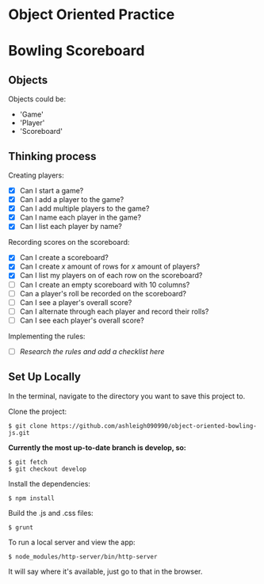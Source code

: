 Object Oriented Practice
========================


Bowling Scoreboard
==================


Objects
-------


Objects could be:

- 'Game'
- 'Player'
- 'Scoreboard'


Thinking process
-----------------

Creating players:
- [x] Can I start a game?
- [x] Can I add a player to the game?
- [x] Can I add multiple players to the game?
- [x] Can I name each player in the game?
- [x] Can I list each player by name?

Recording scores on the scoreboard:
- [x] Can I create a scoreboard?
- [x] Can I create *x* amount of rows for *x* amount of players?
- [x] Can I list my players on of each row on the scoreboard?
- [ ] Can I create an empty scoreboard with 10 columns?
- [ ] Can a player's roll be recorded on the scoreboard?
- [ ] Can I see a player's overall score?
- [ ] Can I alternate through each player and record their rolls?
- [ ] Can I see each player's overall score?

Implementing the rules:
- [ ] *Research the rules and add a checklist here*


Set Up Locally
--------------


In the terminal, navigate to the directory you want to save this project to.

Clone the project:

```
$ git clone https://github.com/ashleigh090990/object-oriented-bowling-js.git
```

**Currently the most up-to-date branch is develop, so:**

```
$ git fetch
$ git checkout develop
```

Install the dependencies:

```
$ npm install
```

Build the .js and .css files:

```
$ grunt
```

To run a local server and view the app:

```
$ node_modules/http-server/bin/http-server
```

It will say where it's available, just go to that in the browser.